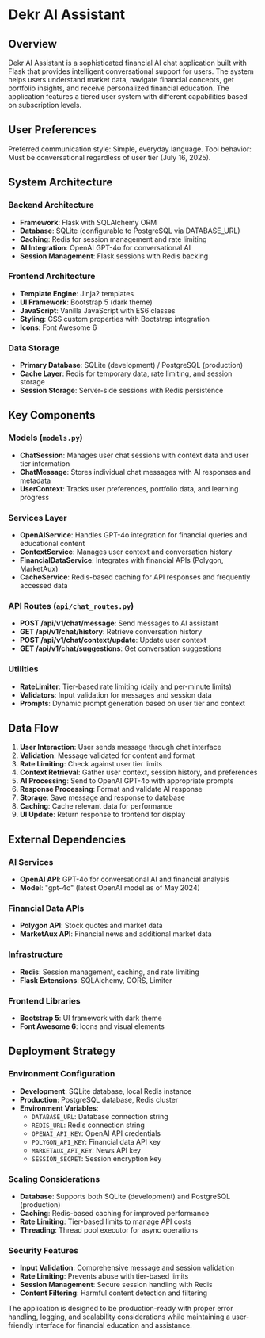 # Dekr AI Assistant

## Overview

Dekr AI Assistant is a sophisticated financial AI chat application built with Flask that provides intelligent conversational support for users. The system helps users understand market data, navigate financial concepts, get portfolio insights, and receive personalized financial education. The application features a tiered user system with different capabilities based on subscription levels.

## User Preferences

Preferred communication style: Simple, everyday language.
Tool behavior: Must be conversational regardless of user tier (July 16, 2025).

## System Architecture

### Backend Architecture
- **Framework**: Flask with SQLAlchemy ORM
- **Database**: SQLite (configurable to PostgreSQL via DATABASE_URL)
- **Caching**: Redis for session management and rate limiting
- **AI Integration**: OpenAI GPT-4o for conversational AI
- **Session Management**: Flask sessions with Redis backing

### Frontend Architecture
- **Template Engine**: Jinja2 templates
- **UI Framework**: Bootstrap 5 (dark theme)
- **JavaScript**: Vanilla JavaScript with ES6 classes
- **Styling**: CSS custom properties with Bootstrap integration
- **Icons**: Font Awesome 6

### Data Storage
- **Primary Database**: SQLite (development) / PostgreSQL (production)
- **Cache Layer**: Redis for temporary data, rate limiting, and session storage
- **Session Storage**: Server-side sessions with Redis persistence

## Key Components

### Models (`models.py`)
- **ChatSession**: Manages user chat sessions with context data and user tier information
- **ChatMessage**: Stores individual chat messages with AI responses and metadata
- **UserContext**: Tracks user preferences, portfolio data, and learning progress

### Services Layer
- **OpenAIService**: Handles GPT-4o integration for financial queries and educational content
- **ContextService**: Manages user context and conversation history
- **FinancialDataService**: Integrates with financial APIs (Polygon, MarketAux)
- **CacheService**: Redis-based caching for API responses and frequently accessed data

### API Routes (`api/chat_routes.py`)
- **POST /api/v1/chat/message**: Send messages to AI assistant
- **GET /api/v1/chat/history**: Retrieve conversation history
- **POST /api/v1/chat/context/update**: Update user context
- **GET /api/v1/chat/suggestions**: Get conversation suggestions

### Utilities
- **RateLimiter**: Tier-based rate limiting (daily and per-minute limits)
- **Validators**: Input validation for messages and session data
- **Prompts**: Dynamic prompt generation based on user tier and context

## Data Flow

1. **User Interaction**: User sends message through chat interface
2. **Validation**: Message validated for content and format
3. **Rate Limiting**: Check against user tier limits
4. **Context Retrieval**: Gather user context, session history, and preferences
5. **AI Processing**: Send to OpenAI GPT-4o with appropriate prompts
6. **Response Processing**: Format and validate AI response
7. **Storage**: Save message and response to database
8. **Caching**: Cache relevant data for performance
9. **UI Update**: Return response to frontend for display

## External Dependencies

### AI Services
- **OpenAI API**: GPT-4o for conversational AI and financial analysis
- **Model**: "gpt-4o" (latest OpenAI model as of May 2024)

### Financial Data APIs
- **Polygon API**: Stock quotes and market data
- **MarketAux API**: Financial news and additional market data

### Infrastructure
- **Redis**: Session management, caching, and rate limiting
- **Flask Extensions**: SQLAlchemy, CORS, Limiter

### Frontend Libraries
- **Bootstrap 5**: UI framework with dark theme
- **Font Awesome 6**: Icons and visual elements

## Deployment Strategy

### Environment Configuration
- **Development**: SQLite database, local Redis instance
- **Production**: PostgreSQL database, Redis cluster
- **Environment Variables**: 
  - `DATABASE_URL`: Database connection string
  - `REDIS_URL`: Redis connection string
  - `OPENAI_API_KEY`: OpenAI API credentials
  - `POLYGON_API_KEY`: Financial data API key
  - `MARKETAUX_API_KEY`: News API key
  - `SESSION_SECRET`: Session encryption key

### Scaling Considerations
- **Database**: Supports both SQLite (development) and PostgreSQL (production)
- **Caching**: Redis-based caching for improved performance
- **Rate Limiting**: Tier-based limits to manage API costs
- **Threading**: Thread pool executor for async operations

### Security Features
- **Input Validation**: Comprehensive message and session validation
- **Rate Limiting**: Prevents abuse with tier-based limits
- **Session Management**: Secure session handling with Redis
- **Content Filtering**: Harmful content detection and filtering

The application is designed to be production-ready with proper error handling, logging, and scalability considerations while maintaining a user-friendly interface for financial education and assistance.